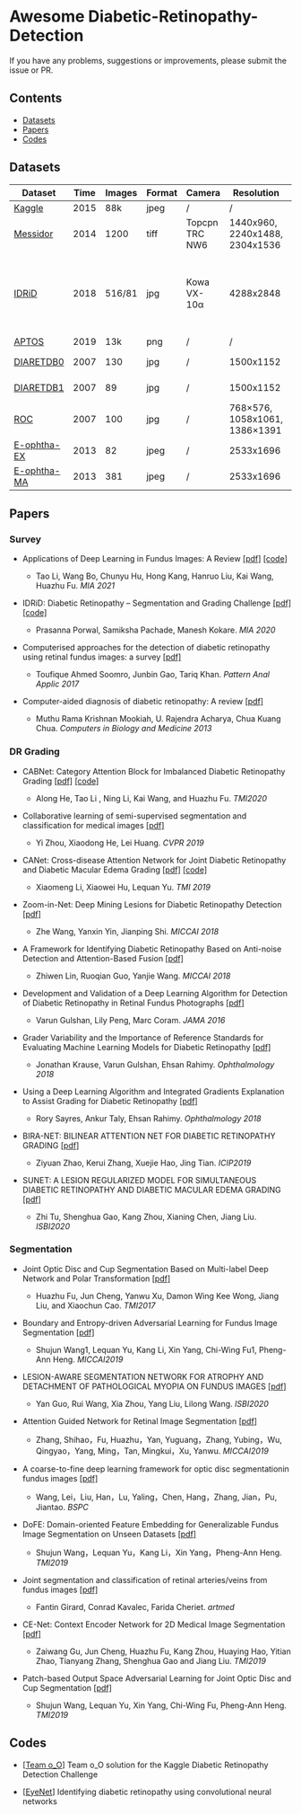 # Awesome Diabetic-Retinopathy-Detection

If you have any problems, suggestions or improvements, please submit the issue or PR.

## Contents
* [Datasets](#datasets)
* [Papers](#papers)
* [Codes](#codes)

## Datasets

| Dataset                   | Time     | Images |  Format   |  Camera  |  Resolution |  FOV  | Institudes | Tasks |
|---------------------------|----------|--------|-----------|----------|-------------|-------|------------| ----- |
| [Kaggle](https://www.kaggle.com/c/diabetic-retinopathy-detection/) | 2015 | 88k | jpeg | / | / | 50° | EyePACS | DR grading |
| [Messidor](http://www.adcis.net/en/third-party/messidor/) | 2014 | 1200 | tiff | Topcpn TRC NW6 | 1440x960,<br>2240x1488,<br>2304x1536 | 45° | ADCIS | DR & DME grading |
| [IDRiD](https://ieee-dataport.org/open-access/indian-diabetic-retinopathy-image-dataset-idrid) | 2018 | 516/81 | jpg | Kowa VX-10α | 4288x2848 | 50° | CESIP | DR & DME grading / Typical DR lesions & optic disc detection / Optic disc and fovea center location |
| [APTOS](https://www.kaggle.com/c/aptos2019-blindness-detection) | 2019 | 13k | png | / | / | / | / | DR grading |
| [DIARETDB0](https://www.it.lut.fi/project/imageret/diaretdb0/index.html) | 2007 | 130 | jpg | / | 1500x1152 | 50° | / | DR lesions finding |
| [DIARETDB1](https://www.it.lut.fi/project/imageret/diaretdb1/index.html) | 2007 | 89 | jpg | / | 1500x1152 | 50° | / | DR lesions detection |
| [ROC](http://webeye.ophth.uiowa.edu/ROC/) | 2007 | 100 | jpg | / | 768×576,<br>1058x1061,<br>1386×1391 | 45° | / | Microaneurysms detection  |
| [E-ophtha-EX](http://www.adcis.net/en/third-party/e-ophtha/) | 2013 | 82 | jpeg | / | 2533x1696 | 45° | ADCIS | Exudates detection |
| [E-ophtha-MA](http://www.adcis.net/en/third-party/e-ophtha/) | 2013 | 381 | jpeg | / | 2533x1696 | 45° | ADCIS | Microaneurysms detection |

## Papers
<!-- 
- Unsupervised Visual Representation Learning by Context Prediction.
  [[pdf]](https://arxiv.org/abs/1505.05192)
  [[code]](http://graphics.cs.cmu.edu/projects/deepContext/)
  - Doersch, Carl and Gupta, Abhinav and Efros, Alexei A. *ICCV 2015*
-->

### Survey
- Applications of Deep Learning in Fundus Images: A Review
  [[pdf]](https://arxiv.org/abs/2101.09864)
  [[code]](https://github.com/nkicsl/Fundus_Review)
  - Tao Li, Wang Bo, Chunyu Hu, Hong Kang, Hanruo Liu, Kai Wang, Huazhu Fu. *MIA 2021*

- IDRiD: Diabetic Retinopathy – Segmentation and Grading Challenge
  [[pdf]](https://www.sciencedirect.com/science/article/pii/S1361841519301033)
  [[code]](https://idrid.grand-challenge.org/Challenge_Proceedings/)
  - Prasanna Porwal, Samiksha Pachade, Manesh Kokare. *MIA 2020*
  
- Computerised approaches for the detection of diabetic retinopathy using retinal fundus images: a survey
  [[pdf]](https://link.springer.com/content/pdf/10.1007%2Fs10044-017-0630-y.pdf)
  - Toufique Ahmed Soomro, Junbin Gao, Tariq Khan. *Pattern Anal Applic 2017*
  
- Computer-aided diagnosis of diabetic retinopathy: A review
  [[pdf]](https://www.sciencedirect.com/science/article/abs/pii/S0010482513002862)
  - Muthu Rama Krishnan Mookiah, U. Rajendra Acharya, Chua Kuang Chua. *Computers in Biology and Medicine 2013*


### DR Grading

- CABNet: Category Attention Block for Imbalanced Diabetic Retinopathy Grading
  [[pdf]](https://ieeexplore.ieee.org/document/9195035/)
  [[code]](https://github.com/he2016012996/CABnet)
  - Along He, Tao Li , Ning Li, Kai Wang, and Huazhu Fu. *TMI2020*
  
- Collaborative learning of semi-supervised segmentation and classification for medical images
  [[pdf]](http://openaccess.thecvf.com/content_CVPR_2019/papers/Zhou_Collaborative_Learning_of_Semi-Supervised_Segmentation_and_Classification_for_Medical_Images_CVPR_2019_paper.pdf)
  - Yi Zhou, Xiaodong He, Lei Huang. *CVPR 2019*
  
- CANet: Cross-disease Attention Network for Joint Diabetic Retinopathy and Diabetic Macular Edema Grading
  [[pdf]](https://arxiv.org/abs/1911.01376)
  [[code]](https://github.com/xmengli999/CANet)
  - Xiaomeng Li, Xiaowei Hu, Lequan Yu. *TMI 2019*
  
- Zoom-in-Net: Deep Mining Lesions for Diabetic Retinopathy Detection
  [[pdf]](https://arxiv.org/abs/1706.04372)
  - Zhe Wang, Yanxin Yin, Jianping Shi. *MICCAI 2018*
  
- A Framework for Identifying Diabetic Retinopathy Based on Anti-noise Detection and Attention-Based Fusion
  [[pdf]](https://link.springer.com/chapter/10.1007/978-3-030-00934-2_9)
  - Zhiwen Lin, Ruoqian Guo, Yanjie Wang. *MICCAI 2018*

- Development and Validation of a Deep Learning Algorithm for Detection of Diabetic Retinopathy in Retinal Fundus Photographs 
  [[pdf]](https://jamanetwork.com/journals/jama/fullarticle/2588763)
  - Varun Gulshan, Lily Peng, Marc Coram. *JAMA 2016*

- Grader Variability and the Importance of Reference Standards for Evaluating Machine Learning Models for Diabetic Retinopathy
  [[pdf]](https://www.aaojournal.org/article/S0161-6420(17)32698-2/fulltext)
  - Jonathan Krause, Varun Gulshan, Ehsan Rahimy. *Ophthalmology 2018*

- Using a Deep Learning Algorithm and Integrated Gradients Explanation to Assist Grading for Diabetic Retinopathy
  [[pdf]](https://www.aaojournal.org/article/S0161-6420(18)31575-6/fulltext)
  - Rory Sayres, Ankur Taly, Ehsan Rahimy. *Ophthalmology 2018*

- BIRA-NET: BILINEAR ATTENTION NET FOR DIABETIC RETINOPATHY GRADING
  [[pdf]](https://arxiv.org/pdf/1905.06312.pdf)
  - Ziyuan Zhao, Kerui Zhang, Xuejie Hao, Jing Tian. *ICIP2019*
  
- SUNET: A LESION REGULARIZED MODEL FOR SIMULTANEOUS DIABETIC RETINOPATHY AND DIABETIC MACULAR EDEMA GRADING
  [[pdf]](https://ieeexplore.ieee.org/stamp/stamp.jsp?tp=&arnumber=9098673)
  - Zhi Tu, Shenghua Gao, Kang Zhou, Xianing Chen, Jiang Liu. *ISBI2020* 

### Segmentation
- Joint Optic Disc and Cup Segmentation Based on Multi-label Deep Network and Polar Transformation
  [[pdf]](https://arxiv.org/pdf/1801.00926.pdf)
  - Huazhu Fu, Jun Cheng, Yanwu Xu, Damon Wing Kee Wong, Jiang Liu, and Xiaochun Cao. *TMI2017*

- Boundary and Entropy-driven Adversarial Learning for Fundus Image Segmentation
  [[pdf]](https://pubmed.ncbi.nlm.nih.gov/30871687/)
  - Shujun Wang1, Lequan Yu, Kang Li, Xin Yang, Chi-Wing Fu1, Pheng-Ann Heng. *MICCAI2019*
  
- LESION-AWARE SEGMENTATION NETWORK FOR ATROPHY AND DETACHMENT OF PATHOLOGICAL MYOPIA ON FUNDUS IMAGES
  [[pdf]](https://ieeexplore.ieee.org/document/9098669)
  - Yan Guo, Rui Wang, Xia Zhou, Yang Liu, Lilong Wang. *ISBI2020*
  
- Attention Guided Network for Retinal Image Segmentation
  [[pdf]](https://arxiv.org/pdf/1907.12930.pdf)
  - Zhang, Shihao，Fu, Huazhu，Yan, Yuguang，Zhang, Yubing，Wu, Qingyao，Yang, Ming，Tan, Mingkui，Xu, Yanwu. *MICCAI2019*

- A coarse-to-fine deep learning framework for optic disc segmentationin fundus images
  [[pdf]](https://www.sciencedirect.com/science/article/pii/S1746809419300229?via%3Dihub)
  - Wang, Lei，Liu, Han，Lu, Yaling，Chen, Hang，Zhang, Jian，Pu, Jiantao. *BSPC*
  
- DoFE: Domain-oriented Feature Embedding for Generalizable Fundus Image Segmentation on Unseen Datasets
  [[pdf]](https://ieeexplore.ieee.org/document/9098673)
  - Shujun Wang，Lequan Yu，Kang Li，Xin Yang，Pheng-Ann Heng. *TMI2019*
  
- Joint segmentation and classification of retinal arteries/veins from fundus images
  [[pdf]](https://pubmed.ncbi.nlm.nih.gov/30871687/)
  - Fantin Girard, Conrad Kavalec, Farida Cheriet. *artmed*
  
- CE-Net: Context Encoder Network for 2D Medical Image Segmentation
  [[pdf]](https://arxiv.org/pdf/1903.02740.pdf)
  - Zaiwang Gu, Jun Cheng, Huazhu Fu, Kang Zhou, Huaying Hao, Yitian Zhao, Tianyang Zhang, Shenghua Gao and Jiang Liu. *TMI2019*
  
- Patch-based Output Space Adversarial Learning for Joint Optic Disc and Cup Segmentation
  [[pdf]](https://ieeexplore.ieee.org/document/9098673)
  - Shujun Wang, Lequan Yu, Xin Yang, Chi-Wing Fu, Pheng-Ann Heng. *TMI2019*
  
  
## Codes
- [[Team o_O](https://github.com/sveitser/kaggle_diabetic)] Team o_O solution for the Kaggle Diabetic Retinopathy Detection Challenge

- [[EyeNet](https://github.com/gregwchase/eyenet)] Identifying diabetic retinopathy using convolutional neural networks

